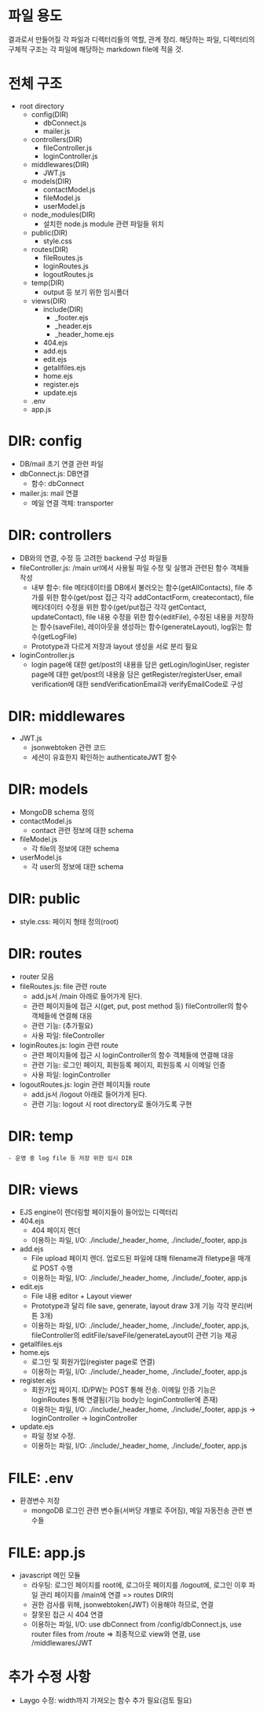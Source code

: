 # 파일 용도
결과로서 만들어질 각 파일과 디렉터리들의 역할, 관계 정리. 해당하는 파일, 디렉터리의 구체적 구조는 각 파일에 해당하는 markdown file에 적을 것.


# 전체 구조
- root directory
    + config(DIR)
        + dbConnect.js
        + mailer.js
    + controllers(DIR)
        + fileController.js
        + loginController.js
    + middlewares(DIR)
        + JWT.js
    + models(DIR)
        + contactModel.js
        + fileModel.js
        + userModel.js
    + node_modules(DIR)
        + 설치한 node.js module 관련 파일들 위치
    + public(DIR)
        + style.css
    + routes(DIR)
        + fileRoutes.js
        + loginRoutes.js
        + logoutRoutes.js
    + temp(DIR)
        + output 등 보기 위한 임시폴더
    + views(DIR)
        + include(DIR)
            + _footer.ejs
            + _header.ejs
            + _header_home.ejs
        + 404.ejs
        + add.ejs
        + edit.ejs
        + getallfiles.ejs
        + home.ejs
        + register.ejs
        + update.ejs
    + .env
    + app.js


# DIR: config
- DB/mail 초기 연결 관련 파일
- dbConnect.js: DB연결
    + 함수: dbConnect
- mailer.js: mail 연결
    + 메일 연결 객체: transporter

# DIR: controllers
- DB와의 연결, 수정 등 고려한 backend 구성 파일들
- fileController.js: /main url에서 사용될 파일 수정 및 실행과 관련된 함수 객체들 작성
    + 내부 함수: file 메타데이터를 DB에서 불러오는 함수(getAllContacts), file 추가를 위한 함수(get/post 접근 각각 addContactForm, createcontact), file 메타데이터 수정을 위한 함수(get/put접근 각각 getContact, updateContact), file 내용 수정을 위한 함수(editFile), 수정된 내용을 저장하는 함수(saveFile), 레이아웃을 생성하는 함수(generateLayout), log읽는 함수(getLogFile)
    + Prototype과 다르게 저장과 layout 생성을 서로 분리 필요
- loginController.js
    + login page에 대한 get/post의 내용을 담은 getLogin/loginUser, register page에 대한 get/post의 내용을 담은 getRegister/registerUser, email verification에 대한 sendVerificationEmail과 verifyEmailCode로 구성

# DIR: middlewares
- JWT.js
    + jsonwebtoken 관련 코드
    + 세션이 유효한지 확인하는 authenticateJWT 함수

# DIR: models
- MongoDB schema 정의
- contactModel.js
    + contact 관련 정보에 대한 schema
- fileModel.js
    + 각 file의 정보에 대한 schema
- userModel.js
    + 각 user의 정보에 대한 schema

# DIR: public
- style.css: 페이지 형태 정의(root)

# DIR: routes
- router 모음
- fileRoutes.js: file 관련 route
    + add.js서 /main 아래로 들어가게 된다.
    + 관련 페이지들에 접근 시(get, put, post method 등) fileController의 함수 객체들에 연결해 대응
    + 관련 기능: (추가필요)
    + 사용 파일: fileController
- loginRoutes.js: login 관련 route
    + 관련 페이지들에 접근 시 loginController의 함수 객체들에 연결해 대응
    + 관련 기능: 로그인 페이지, 회원등록 페이지, 회원등록 시 이메일 인증
    + 사용 파일: loginController
- logoutRoutes.js: login 관련 페이지들 route
    + add.js서 /logout 아래로 들어가게 된다.
    + 관련 기능: logout 시 root directory로 돌아가도록 구현

# DIR: temp
    - 운영 중 log file 등 저장 위한 임시 DIR
# DIR: views
- EJS engine이 렌더링할 페이지들이 들어있는 디렉터리
- 404.ejs
    + 404 페이지 렌더
    + 이용하는 파일, I/O: ./include/_header_home, ./include/_footer, app.js
- add.ejs
    + File upload 페이지 렌더. 업로드된 파일에 대해 filename과 filetype을 매개로 POST 수행
    + 이용하는 파일, I/O: ./include/_header_home, ./include/_footer, app.js
- edit.ejs
    + File 내용 editor + Layout viewer
    + Prototype과 달리 file save, generate, layout draw 3개 기능 각각 분리(버튼 3개)
    + 이용하는 파일, I/O: ./include/_header_home, ./include/_footer, app.js, fileController의 editFile/saveFile/generateLayout이 관련 기능 제공
- getallfiles.ejs
- home.ejs
    + 로그인 및 회원가입(register page로 연결)
    + 이용하는 파일, I/O: ./include/_header_home, ./include/_footer, app.js
- register.ejs
    + 회원가입 페이지. ID/PW는 POST 통해 전송. 이메일 인증 기능은 loginRoutes 통해 연결됨(기능 body는 loginController에 존재)
    + 이용하는 파일, I/O: ./include/_header_home, ./include/_footer, app.js -> loginController -> loginController
- update.ejs
    + 파일 정보 수정.
    + 이용하는 파일, I/O: ./include/_header_home, ./include/_footer, app.js

# FILE: .env
- 환경변수 저장
    + mongoDB 로그인 관련 변수들(서버당 개별로 주어짐), 메일 자동전송 관련 변수들

# FILE: app.js
- javascript 메인 모듈
    + 라우팅: 로그인 페이지를 root에, 로그아웃 페이지를 /logout에, 로그인 이후 파일 관리 페이지를 /main에 연결 => routes DIR의 
    + 권한 검사를 위해, jsonwebtoken(JWT) 이용해야 하므로, 연결
    + 잘못된 접근 시 404 연결
    + 이용하는 파일, I/O: use dbConnect from /config/dbConnect.js, use router files from /route => 최종적으로 view와 연결, use /middlewares/JWT

 
 
 # 추가 수정 사항
 - Laygo 수정: width까지 가져오는 함수 추가 필요(검토 필요)
